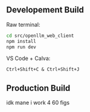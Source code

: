 ## Developement Build
Raw terminal:
```bash
cd src/openllm_web_client
npm install
npm run dev
```

VS Code + Calva:
```text
Ctrl+Shift+C & Ctrl+Shift+J
```

## Production Build
idk mane i work 4 60 figs
